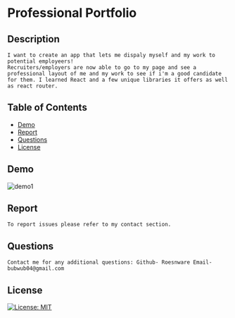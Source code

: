 # Professional Portfolio 
## Description
    
    I want to create an app that lets me dispaly myself and my work to potential employeers!
    Recruiters/employers are now able to go to my page and see a professional layout of me and my work to see if i'm a good candidate for them. I learned React and a few unique libraries it offers as well as react router.

## Table of Contents

- [Demo](#demo)
- [Report](#report)
- [Questions](#questions)
- [License](#license)

## Demo 

![demo1]()

## Report

    To report issues please refer to my contact section.

## Questions

    Contact me for any additional questions: Github- Roesnware Email- bubwub04@gmail.com
    
## License

[![License: MIT](https://img.shields.io/badge/License-MIT-yellow.svg)](https://opensource.org/licenses/MIT)


